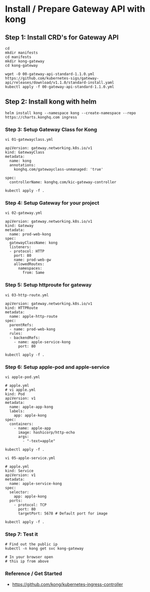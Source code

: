# Install / Prepare Gateway API with kong 

## Step 1: Install CRD's for Gateway API 

```
cd
mkdir manifests
cd manifests
mkdir kong-gateway
cd kong-gateway
```

```
wget -O 00-gateway-api-standard-1.1.0.yml https://github.com/kubernetes-sigs/gateway-api/releases/download/v1.1.0/standard-install.yaml
kubectl apply -f 00-gateway-api-standard-1.1.0.yml
```

## Step 2: Install kong with helm 

```
helm install kong --namespace kong --create-namespace --repo https://charts.konghq.com ingress
```


### Step 3: Setup Gateway Class for Kong 

```
vi 01-gatewayclass.yml
```

```
apiVersion: gateway.networking.k8s.io/v1
kind: GatewayClass
metadata:
  name: kong
  annotations:
    konghq.com/gatewayclass-unmanaged: 'true'

spec:
  controllerName: konghq.com/kic-gateway-controller
```

```
kubectl apply -f .
```

### Step 4: Setup Gateway for your project 

```
vi 02-gateway.yml
```

```
apiVersion: gateway.networking.k8s.io/v1
kind: Gateway
metadata:
  name: prod-web-kong
spec:
  gatewayClassName: kong
  listeners:
  - protocol: HTTP
    port: 80
    name: prod-web-gw
    allowedRoutes:
      namespaces:  
        from: Same
```

### Step 5: Setup httproute for gateway

```
vi 03-http-route.yml
```

```
apiVersion: gateway.networking.k8s.io/v1
kind: HTTPRoute
metadata:
  name: apple-http-route
spec:
  parentRefs:
  - name: prod-web-kong
  rules:
  - backendRefs:
    - name: apple-service-kong
      port: 80
```

```
kubectl apply -f .
```

### Step 6: Setup apple-pod and apple-service 

```
vi apple-pod.yml 
```

```
# apple.yml
# vi apple.yml
kind: Pod
apiVersion: v1
metadata:
  name: apple-app-kong
  labels:
    app: apple-kong
spec:
  containers:
    - name: apple-app
      image: hashicorp/http-echo
      args:
        - "-text=apple"
```

```
kubectl apply -f .
```

```
vi 05-apple-service.yml
```

```
# apple.yml
kind: Service
apiVersion: v1
metadata:
  name: apple-service-kong
spec:
  selector:
    app: apple-kong
  ports:
    - protocol: TCP
      port: 80
      targetPort: 5678 # Default port for image
```


```
kubectl apply -f .
```

### Step 7: Test it 

```
# Find out the public ip
kubectl -n kong get svc kong-gateway
```

```
# In your browser open
# this ip from above
```

### Reference / Get Started 

  * https://github.com/kong/kubernetes-ingress-controller

